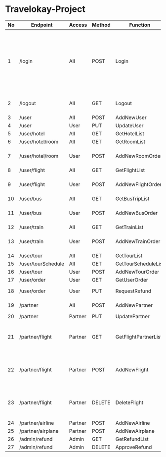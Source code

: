 # Travelokay-Project

| No | Endpoint	            | Access	| Method	| Function                  | Response                          | Desc                                                                                                  |
|----| -------------------- | --------- | --------- | ------------------------- | --------------------------------- | ----------------------------------------------------------------------------------------------------- |
| 1  | /login	            | All		| POST		| Login                     | UserResponse, PartnerResponse     | Saat login berhasil, akan menghasilkan cookie berisi token. Response berbeda tergantung jenis user.   |
| 2  | /logout	            | All		| GET		| Logout                    | MessageResponse                   | Menghapus cookie yang berisi token.                                                                   |
| 3  | /user		        | All		| POST		| AddNewUser	            | MessageResponse                   | Register user.                                                                                        |
| 4  | /user		        | User		| PUT		| UpdateUser	            | MessageResponse                   | -                                                                                                     |
| 5  | /user/hotel	        | All		| GET		| GetHotelList              | HotelsResponse                    | -                                                                                                     |
| 6  | /user/hotel/room     | All		| GET		| GetRoomList               | RoomsResponse                     | -                                                                                                     |
| 7  | /user/hotel/room     | User		| POST		| AddNewRoomOrder           | HotelOrderResponse                | Trigger update tabel rooms.                                                                           |
| 8  | /user/flight	        | All		| GET		| GetFlightList             | FlightsResponse                   | -                                                                                                     |
| 9  | /user/flight	        | User		| POST		| AddNewFlightOrder         | FlightOrderResponse               | Trigger update tabel seats.                                                                           |
| 10 | /user/bus 	        | All		| GET		| GetBusTripList            | BusTripsResponse                  | -                                                                                                     |
| 11 | /user/bus 	        | User		| POST		| AddNewBusOrder            | BusOrderResponse                  | Trigger update tabel seats.                                                                           |
| 12 | /user/train	        | All		| GET		| GetTrainList              | TrainTripsResponse                | -                                                                                                     |
| 13 | /user/train	        | User		| POST		| AddNewTrainOrder          | TrainOrderResponse                | Trigger update tabel seats.                                                                           |
| 14 | /user/tour	        | All		| GET		| GetTourList               | ToursResponse                     | -                                                                                                     |
| 15 | /user/tourSchedule   | All		| GET		| GetTourScheduleList       | ToursScheduleResponse             | -                                                                                                     |
| 16 | /user/tour	        | User		| POST		| AddNewTourOrder           | TourOrderResponse                 | -                                                                                                     |
| 17 | /user/order	        | User		| GET		| GetUserOrder              | UserOrdersResponse                |                                                                                                       |
| 18 | /user/order 	        | User		| PUT	    | RequestRefund             | MessageResponse                   | Update order_status.                                                                                  |
| 19 | /partner	            | All		| POST		| AddNewPartner	            | MessageResponse                   | Register partner.                                                                                     |
| 20 | /partner	            | Partner	| PUT		| UpdatePartner   	        | MessageResponse                   | -                                                                                                     |
| 21 | /partner/flight      | Partner	| GET		| GetFlightPartnerList   	| FlightsResponse                   | Cek berdasarkan nama perusahaan partner.                                                              |
| 22 | /partner/flight      | Partner	| POST  	| AddNewFlight   	        | FlightResponse                    | Cek berdasarkan nama perusahaan partner.                                                              |
| 23 | /partner/flight      | Partner	| DELETE	| DeleteFlight   	        | MessageResponse                   | Cek berdasarkan nama perusahaan partner.                                                              |
| 24 | /partner/airline     | Partner	| POST  	| AddNewAirline   	        | MessageResponse                   | -                                                                                                     |
| 25 | /partner/airplane    | Partner	| POST  	| AddNewAirplane   	        | MessageResponse                   | -                                                                                                     |
| 26 | /admin/refund        | Admin		| GET		| GetRefundList   	        | RefundsResponse                   | -                                                                                                     |
| 27 | /admin/refund        | Admin		| DELETE	| ApproveRefund   	        | MessageResponse                   | -                                                                                                     |

